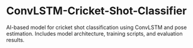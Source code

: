 # ConvLSTM-Cricket-Shot-Classifier
AI-based model for cricket shot classification using ConvLSTM and pose estimation. Includes model architecture, training scripts, and evaluation results.
